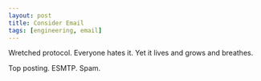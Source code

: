 ```yaml
---
layout: post
title: Consider Email
tags: [engineering, email]
---
```


Wretched protocol.
Everyone hates it.
Yet it lives and grows and breathes.

Top posting.
ESMTP.
Spam.
